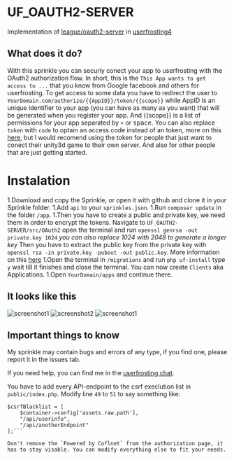 # UF_OAUTH2-SERVER
Implementation of [league/oauth2-server](https://oauth2.thephpleague.com) in [userfrosting4](https://userfrosting.com)

## What does it do?
With this sprinkle you can securly conect your app to userfrosting with the OAuth2 authorization flow.
In short, this is the `This App wants to get access to ...` that you know from Google facebook and others for userfrosting.
To get access to some data you have to redirect the user to `YourDomain.com/authorize/{{AppID}}/token/{{scope}}` while AppID 
is an unique identifier to your app (you can have as many as you want) that will be generated when you register your app.
And {{scope}} is a list of permissions for your app separated by `+` or <kbd>space</kbd>.
You can also replace `token` with `code` to optain an access code instead of an token, more on this [here](http://stackoverflow.com/questions/16321455),
but I would recomend using the token for people that just want to conect their unity3d game to their own server.
And also for other people that are just getting started.


# Instalation
1.Download and copy the Sprinkle, or open it with github and clone it in your Sprinkle folder.
1.Add `api` to your `sprinkles.json`.
1.Run `composer update` in the folder `/app`.
1.Then you have to create a public and private key, we need them in order to encrypt the tokens.
Navigate to `UF_OAUTH2-SERVER/src/OAuth2` open the terminal and run `openssl genrsa -out private.key 1024` _you can also replace 1024 with 2048 to generate a longer key_
Then you have to extract the public key from the private key with `openssl rsa -in private.key -pubout -out public.key`. More information on this [here](https://oauth2.thephpleague.com/installation/)
1.Open the terminal in `/migrations` and run `php uf-install` type `y` wait till it finishes and close the terminal.
You can now create `Clients` aka Applications.
1.Open `YourDomain/apps` and continue there.

## It looks like this
![screenshot1](https://github.com/Ekwav/UF_OAUTH2-SERVER/tree/develop/screenshots/authorization_page.PNG)
![screenshot2](https://github.com/Ekwav/UF_OAUTH2-SERVER/tree/develop/screenshots/authorization_page_mobile.PNG)
![screenshot1](https://github.com/Ekwav/UF_OAUTH2-SERVER/tree/develop/screenshots/manage_apps.PNG)


## Important things to know
My sprinkle may contain bugs and errors of any type, if you find one, please report it in the issues tab.

If you need help, you can find me in the [userfrosting chat](https://chat.userfrosting.com).

You have to add every API-endpoint to the csrf execlution list in `public/index.php`.
Modify line `49` to `51` to say something like:
```
$csrfBlacklist = [
    $container->config['assets.raw.path'],
	"/api/userinfo",
	"/api/anotherEndpoint"
];```

Don't remove the `Powered by Coflnet` from the authorization page, it has to stay visable. You can modify everything else to fit your needs.
